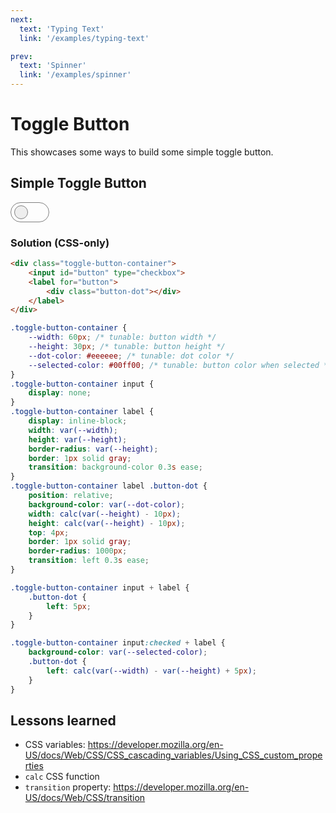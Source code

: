 ```yaml
---
next:
  text: 'Typing Text'
  link: '/examples/typing-text'

prev:
  text: 'Spinner'
  link: '/examples/spinner'
---
```


# Toggle Button

This showcases some ways to build some simple toggle button.

## Simple Toggle Button

<div class="toggle-button-container">
    <input id="button" type="checkbox">
    <label for="button">
        <div class="button-dot"></div>
    </label>
</div>

<style>
    .toggle-button-container {
        --width: 60px;
        --height: 30px;
    }
    .toggle-button-container input {
        display: none;
    }
    .toggle-button-container label {
        display: inline-block;
        width: var(--width);
        height: var(--height);
        border-radius: var(--height);
        border: 1px solid gray;
        transition: background-color 0.3s ease;
    }
    .toggle-button-container label .button-dot {
        position: relative;
        background-color: #eeeeee;
        width: calc(var(--height) - 10px);
        height: calc(var(--height) - 10px);
        top: 4px;
        border: 1px solid gray;
        border-radius: 1000px;
        transition: left 0.3s ease;
    }

    .toggle-button-container input + label {
        .button-dot {
            left: 5px;
        }
    }

    .toggle-button-container input:checked + label {
        background-color: #00ff00;
        .button-dot {
            left: calc(var(--width) - var(--height) + 5px);
        }
    }
</style>

### Solution (CSS-only)

```html
<div class="toggle-button-container">
    <input id="button" type="checkbox">
    <label for="button">
        <div class="button-dot"></div>
    </label>
</div>
```

```css
.toggle-button-container {
    --width: 60px; /* tunable: button width */
    --height: 30px; /* tunable: button height */
    --dot-color: #eeeeee; /* tunable: dot color */
    --selected-color: #00ff00; /* tunable: button color when selected */
}
.toggle-button-container input {
    display: none;
}
.toggle-button-container label {
    display: inline-block;
    width: var(--width);
    height: var(--height);
    border-radius: var(--height);
    border: 1px solid gray;
    transition: background-color 0.3s ease;
}
.toggle-button-container label .button-dot {
    position: relative;
    background-color: var(--dot-color);
    width: calc(var(--height) - 10px);
    height: calc(var(--height) - 10px);
    top: 4px;
    border: 1px solid gray;
    border-radius: 1000px;
    transition: left 0.3s ease;
}

.toggle-button-container input + label {
    .button-dot {
        left: 5px;
    }
}

.toggle-button-container input:checked + label {
    background-color: var(--selected-color);
    .button-dot {
        left: calc(var(--width) - var(--height) + 5px);
    }
}
```

## Lessons learned

- CSS variables: https://developer.mozilla.org/en-US/docs/Web/CSS/CSS_cascading_variables/Using_CSS_custom_properties
- `calc` CSS function
- `transition` property: https://developer.mozilla.org/en-US/docs/Web/CSS/transition
